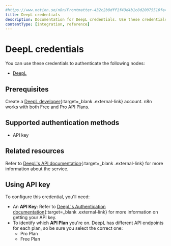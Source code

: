 ```yaml
---
#https://www.notion.so/n8n/Frontmatter-432c2b8dff1f43d4b1c8d20075510fe4
title: DeepL credentials
description: Documentation for DeepL credentials. Use these credentials to authenticate DeepL in n8n, a workflow automation platform.
contentType: [integration, reference]
---
```


# DeepL credentials

You can use these credentials to authenticate the following nodes:

- [DeepL](/integrations/builtin/app-nodes/n8n-nodes-base.deepl.md)


## Prerequisites

Create a [DeepL developer](https://www.deepl.com/pro-api){:target=_blank .external-link} account. n8n works with both Free and Pro API Plans.

## Supported authentication methods

- API key

## Related resources

Refer to [DeepL's API documentation](https://developers.deepl.com/docs){:target=_blank .external-link} for more information about the service.

## Using API key

To configure this credential, you'll need:

- An **API Key**: Refer to [DeepL's Authentication documentation](https://developers.deepl.com/docs/getting-started/auth#authentication){:target=_blank .external-link} for more information on getting your API key.
- To identify which **API Plan** you're on. DeepL has different API endpoints for each plan, so be sure you select the correct one:
    - Pro Plan
    - Free Plan

